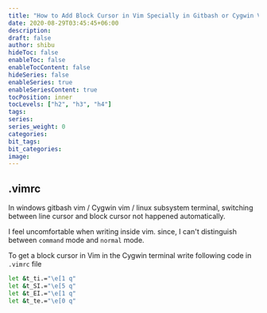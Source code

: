 ```yaml
---
title: "How to Add Block Cursor in Vim Specially in Gitbash or Cygwin Vim Editor"
date: 2020-08-29T03:45:45+06:00
description:
draft: false
author: shibu
hideToc: false
enableToc: false
enableTocContent: false
hideSeries: false
enableSeries: true
enableSeriesContent: true
tocPosition: inner
tocLevels: ["h2", "h3", "h4"]
tags:
series:
series_weight: 0
categories:
bit_tags:
bit_categories:
image:
---
```


## .vimrc
In windows gitbash vim / Cygwin vim / linux subsystem terminal, switching between line cursor and block cursor not happened automatically.     

I feel uncomfortable when writing inside vim. since, I can't distinguish between `command` mode and `normal` mode.   

To get a block cursor in Vim in the Cygwin terminal write following code in `.vimrc` file     

~~~bash
let &t_ti.="\e[1 q"
let &t_SI.="\e[5 q"
let &t_EI.="\e[1 q"
let &t_te.="\e[0 q"
~~~



